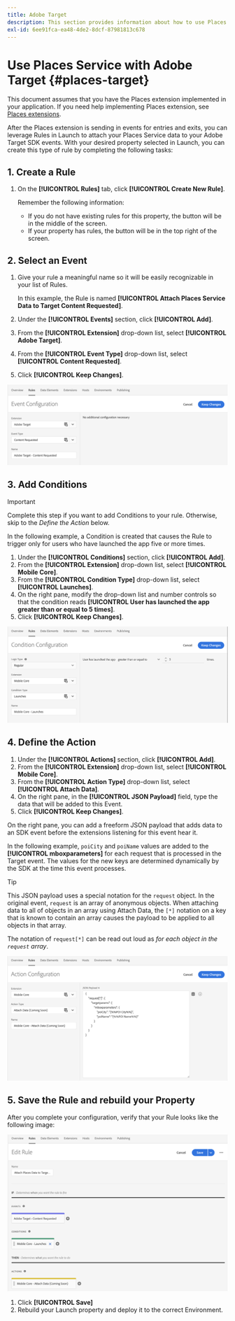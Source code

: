 ```yaml
---
title: Adobe Target
description: This section provides information about how to use Places Service with Adobe Target.
exl-id: 6ee91fca-ea48-4de2-8dcf-87981813c678
---
```

# Use Places Service with Adobe Target {#places-target}

This document assumes that you have the Places extension implemented in your application. If you need help implementing Places extension, see [Places extensions](/help/places-ext-aep-sdks/places-extension/places-extension.md).

After the Places extension is sending in events for entries and exits, you can leverage Rules in Launch to attach your Places Service data to your Adobe Target SDK events. With your desired property selected in Launch, you can create this type of rule by completing the following tasks:

## 1. Create a Rule

1. On the **[!UICONTROL Rules]** tab, click **[!UICONTROL Create New Rule]**.

    Remember the following information:

    * If you do not have existing rules for this property, the button will be in the middle of the screen.
    * If your property has rules, the button will be in the top right of the screen.

## 2. Select an Event

1. Give your rule a meaningful name so it will be easily recognizable in your list of Rules.

    In this example, the Rule is named **[!UICONTROL Attach Places Service Data to Target Content Requested]**.

1. Under the **[!UICONTROL Events]** section, click **[!UICONTROL Add]**.
1. From the **[!UICONTROL Extension]** drop-down list, select **[!UICONTROL Adobe Target]**.
1. From the **[!UICONTROL Event Type]** drop-down list, select **[!UICONTROL Content Requested]**.
1. Click **[!UICONTROL Keep Changes]**.

![add an event](/help/assets/ad-setEvent_target.png)

## 3. Add Conditions

>[!IMPORTANT]
>
>Complete this step if you want to add Conditions to your rule. Otherwise, skip to the *Define the Action* below.

In the following example, a Condition is created that causes the Rule to trigger only for users who have launched the app five or more times.

1. Under the **[!UICONTROL Conditions]** section, click **[!UICONTROL Add]**.
1. From the **[!UICONTROL Extension]** drop-down list, select **[!UICONTROL Mobile Core]**.
1. From the **[!UICONTROL Condition Type]** drop-down list, select **[!UICONTROL Launches]**.
1. On the right pane, modify the drop-down list and number controls so that the condition reads **[!UICONTROL User has launched the app greater than or equal to 5 times]**.
1. Click **[!UICONTROL Keep Changes]**.

![add a condition](/help/assets/ad-setCondition_target.png)

## 4. Define the Action

1. Under the **[!UICONTROL Actions]** section, click **[!UICONTROL Add]**.
1. From the **[!UICONTROL Extension]** drop-down list, select **[!UICONTROL Mobile Core]**.  
1. From the **[!UICONTROL Action Type]** drop-down list, select **[!UICONTROL Attach Data]**.
1. On the right pane, in the **[!UICONTROL JSON Payload]** field, type the data that will be added to this Event.
1. Click **[!UICONTROL Keep Changes]**.

On the right pane, you can add a freeform JSON payload that adds data to an SDK event before the extensions listening for this event hear it.

In the following example, `poiCity` and `poiName` values are added to the **[!UICONTROL mboxparameters]** for each request that is processed in the Target event. The values for the new keys are determined dynamically by the SDK at the time this event processes.

>[!TIP]
>
>This JSON payload uses a special notation for the `request` object. In the original event, `request` is an array of anonymous objects. When attaching data to all of objects in an array using Attach Data, the `[*]` notation on a key that is known to contain an array causes the payload to be applied to all objects in that array.
>
>The notation of `request[*]` can be read out loud as _for each object in the `request` array_.

![define the action](/help/assets/ad-setAction-target.png)

## 5. Save the Rule and rebuild your Property

After you complete your configuration, verify that your Rule looks like the following image:

![completed rule](/help/assets/ad-ruleComplete-target.png)

1. Click **[!UICONTROL Save]**
1. Rebuild your Launch property and deploy it to the correct Environment.
